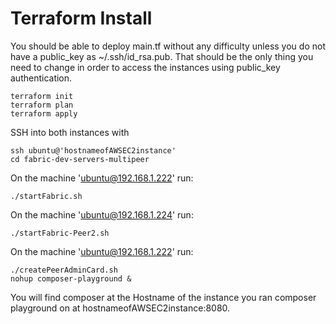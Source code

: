 # Terraform Install

You should be able to deploy main.tf without any difficulty unless you do not have a public_key as ~/.ssh/id_rsa.pub. That should be the only thing you need to change in order to access the instances using public_key authentication.

```
terraform init
terraform plan
terraform apply
```

SSH into both instances with
```
ssh ubuntu@'hostnameofAWSEC2instance'
cd fabric-dev-servers-multipeer
```

On the machine 'ubuntu@192.168.1.222' run:
```
./startFabric.sh
```

On the machine 'ubuntu@192.168.1.224' run:
```
./startFabric-Peer2.sh
```

On the machine 'ubuntu@192.168.1.222' run:
```
./createPeerAdminCard.sh
nohup composer-playground &
```

You will find composer at the Hostname of the instance you ran composer playground on at hostnameofAWSEC2instance:8080.